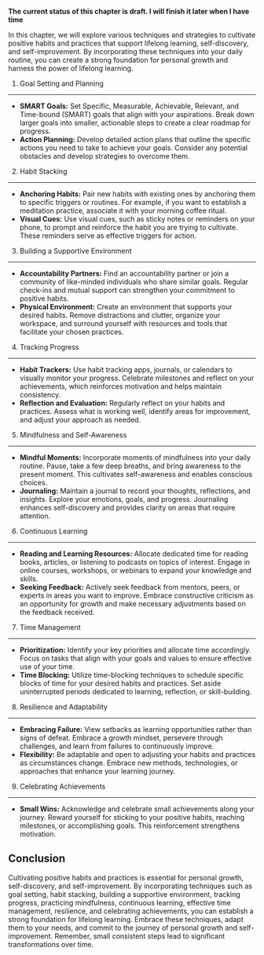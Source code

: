 **The current status of this chapter is draft. I will finish it later when I have time**

In this chapter, we will explore various techniques and strategies to cultivate positive habits and practices that support lifelong learning, self-discovery, and self-improvement. By incorporating these techniques into your daily routine, you can create a strong foundation for personal growth and harness the power of lifelong learning.

1. Goal Setting and Planning
----------------------------

* **SMART Goals:** Set Specific, Measurable, Achievable, Relevant, and Time-bound (SMART) goals that align with your aspirations. Break down larger goals into smaller, actionable steps to create a clear roadmap for progress.
* **Action Planning:** Develop detailed action plans that outline the specific actions you need to take to achieve your goals. Consider any potential obstacles and develop strategies to overcome them.

2. Habit Stacking
-----------------

* **Anchoring Habits:** Pair new habits with existing ones by anchoring them to specific triggers or routines. For example, if you want to establish a meditation practice, associate it with your morning coffee ritual.
* **Visual Cues:** Use visual cues, such as sticky notes or reminders on your phone, to prompt and reinforce the habit you are trying to cultivate. These reminders serve as effective triggers for action.

3. Building a Supportive Environment
------------------------------------

* **Accountability Partners:** Find an accountability partner or join a community of like-minded individuals who share similar goals. Regular check-ins and mutual support can strengthen your commitment to positive habits.
* **Physical Environment:** Create an environment that supports your desired habits. Remove distractions and clutter, organize your workspace, and surround yourself with resources and tools that facilitate your chosen practices.

4. Tracking Progress
--------------------

* **Habit Trackers:** Use habit tracking apps, journals, or calendars to visually monitor your progress. Celebrate milestones and reflect on your achievements, which reinforces motivation and helps maintain consistency.
* **Reflection and Evaluation:** Regularly reflect on your habits and practices. Assess what is working well, identify areas for improvement, and adjust your approach as needed.

5. Mindfulness and Self-Awareness
---------------------------------

* **Mindful Moments:** Incorporate moments of mindfulness into your daily routine. Pause, take a few deep breaths, and bring awareness to the present moment. This cultivates self-awareness and enables conscious choices.
* **Journaling:** Maintain a journal to record your thoughts, reflections, and insights. Explore your emotions, goals, and progress. Journaling enhances self-discovery and provides clarity on areas that require attention.

6. Continuous Learning
----------------------

* **Reading and Learning Resources:** Allocate dedicated time for reading books, articles, or listening to podcasts on topics of interest. Engage in online courses, workshops, or webinars to expand your knowledge and skills.
* **Seeking Feedback:** Actively seek feedback from mentors, peers, or experts in areas you want to improve. Embrace constructive criticism as an opportunity for growth and make necessary adjustments based on the feedback received.

7. Time Management
------------------

* **Prioritization:** Identify your key priorities and allocate time accordingly. Focus on tasks that align with your goals and values to ensure effective use of your time.
* **Time Blocking:** Utilize time-blocking techniques to schedule specific blocks of time for your desired habits and practices. Set aside uninterrupted periods dedicated to learning, reflection, or skill-building.

8. Resilience and Adaptability
------------------------------

* **Embracing Failure:** View setbacks as learning opportunities rather than signs of defeat. Embrace a growth mindset, persevere through challenges, and learn from failures to continuously improve.
* **Flexibility:** Be adaptable and open to adjusting your habits and practices as circumstances change. Embrace new methods, technologies, or approaches that enhance your learning journey.

9. Celebrating Achievements
---------------------------

* **Small Wins:** Acknowledge and celebrate small achievements along your journey. Reward yourself for sticking to your positive habits, reaching milestones, or accomplishing goals. This reinforcement strengthens motivation.

Conclusion
----------

Cultivating positive habits and practices is essential for personal growth, self-discovery, and self-improvement. By incorporating techniques such as goal setting, habit stacking, building a supportive environment, tracking progress, practicing mindfulness, continuous learning, effective time management, resilience, and celebrating achievements, you can establish a strong foundation for lifelong learning. Embrace these techniques, adapt them to your needs, and commit to the journey of personal growth and self-improvement. Remember, small consistent steps lead to significant transformations over time.
